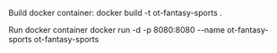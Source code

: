 Build docker container:
docker build -t ot-fantasy-sports .

Run docker container
docker run -d -p 8080:8080 --name ot-fantasy-sports ot-fantasy-sports